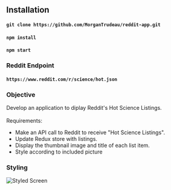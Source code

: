 ## Installation
#### `git clone https://github.com/MorganTrudeau/reddit-app.git`
#### `npm install`
#### `npm start`

### Reddit Endpoint
#### `https://www.reddit.com/r/science/hot.json`

### Objective
Develop an application to diplay Reddit's Hot Science Listings.
<br/><br/>
Requirements:
- Make an API call to Reddit to receive "Hot Science Listings".
- Update Redux store with listings.
- Display the thumbnail image and title of each list item.
- Style according to included picture

### Styling
![Styled Screen](https://github.com/MorganTrudeau/reddit-app/assets/img/screen.png)
